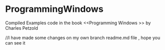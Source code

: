 # ProgrammingWindows
Compiled Examples code in the book &lt;&lt;Programming Windows >> by Charles Petzold 


//I have made some changes on my own branch readme.md file , hope you can see it 
